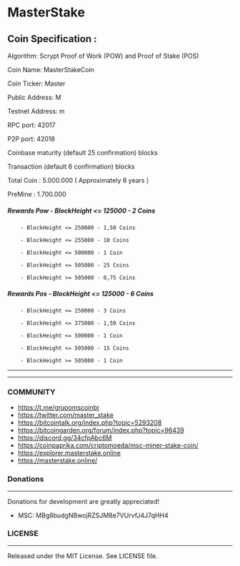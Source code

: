# MasterStake

## Coin Specification :
Algorithm: Scrypt Proof of Work (POW) and Proof of Stake (POS)

Coin Name: MasterStakeCoin

Coin Ticker: Master

Public Address: M

Testnet Address: m

RPC port: 42017

P2P port: 42018

Coinbase maturity (default 25 confirmation) blocks

Transaction (default 6 confirmation) blocks

Total Coin : 5.000.000 ( Approximately 8 years )

PreMine : 1.700.000

##### Rewards Pow - BlockHeight <= 125000 - 2 Coins

        - BlockHeight <= 250000 - 1,50 Coins
        
        - BlockHeight <= 255000 - 10 Coins
        
        - BlockHeight <= 500000 - 1 Coin
        
        - BlockHeight <= 505000 - 25 Coins
        
        - BlockHeight >= 505000 - 0,75 Coins 

##### Rewards Pos - BlockHeight <= 125000 - 6 Coins

        - BlockHeight <= 250000 - 3 Coins
        
        - BlockHeight <= 375000 - 1,50 Coins
        
        - BlockHeight <= 500000 - 1 Coin
        
        - BlockHeight <= 505000 - 15 Coins
        
        - BlockHeight >= 505000 - 1 Coin
-------
-------

### COMMUNITY

*  https://t.me/grupomscoinbr
*  https://twitter.com/master_stake
*  https://bitcointalk.org/index.php?topic=5293208
*  https://bitcoingarden.org/forum/index.php?topic=96439
*  https://discord.gg/34cfpAbc6M
*  https://coinpaprika.com/criptomoeda/msc-miner-stake-coin/
*  https://explorer.masterstake.online
*  https://masterstake.online/

### Donations
-------

 Donations for development are greatly appreciated!
 
  * MSC: MBg8budgNBwojRZSJM8e7VUrvfJ4J7qHH4 
  
### LICENSE
-------

Released under the MIT License. See LICENSE file.
